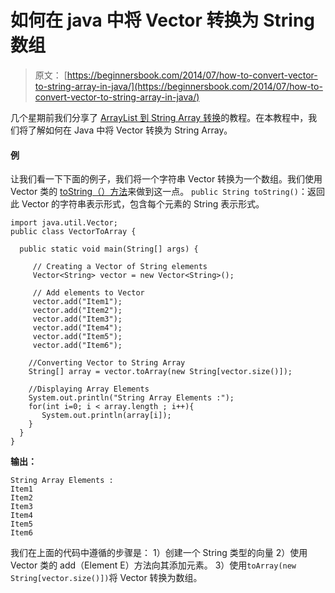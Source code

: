 # 如何在 java 中将 Vector 转换为 String 数组

> 原文： [https://beginnersbook.com/2014/07/how-to-convert-vector-to-string-array-in-java/](https://beginnersbook.com/2014/07/how-to-convert-vector-to-string-array-in-java/)

几个星期前我们分享了 [ArrayList 到 String Array 转换](https://beginnersbook.com/2013/12/how-to-convert-arraylist-to-string-array-in-java/ "How to convert ArrayList to string array in java")的教程。在本教程中，我们将了解如何在 Java 中将 Vector 转换为 String Array。

#### 例

让我们看一下下面的例子，我们将一个字符串 Vector 转换为一个数组。我们使用 Vector 类的 [toString（）方法](https://docs.oracle.com/javase/7/docs/api/java/util/Vector.html#toString())来做到这一点。
`public String toString()`：返回此 Vector 的字符串表示形式，包含每个元素的 String 表示形式。

```
import java.util.Vector;
public class VectorToArray {

  public static void main(String[] args) {

     // Creating a Vector of String elements
     Vector<String> vector = new Vector<String>();

     // Add elements to Vector
     vector.add("Item1");
     vector.add("Item2");
     vector.add("Item3");
     vector.add("Item4");
     vector.add("Item5");
     vector.add("Item6");

    //Converting Vector to String Array
    String[] array = vector.toArray(new String[vector.size()]);

    //Displaying Array Elements
    System.out.println("String Array Elements :");
    for(int i=0; i < array.length ; i++){
       System.out.println(array[i]);
    }
  }
}
```

**输出：**

```
String Array Elements :
Item1
Item2
Item3
Item4
Item5
Item6
```

我们在上面的代码中遵循的步骤是：
1）创建一个 String 类型的向量
2）使用 Vector 类的 add（Element E）方法向其添加元素。
3）使用`toArray(new String[vector.size()])`将 Vector 转换为数组。